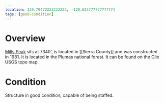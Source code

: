 ```yaml
---
location: [39.70472222222222, -120.62277777777777]
tags: [good-condition]
---
```


# Overview

[Mills Peak](http://www.peakbagging.com/CALookoutPhotos/MillsPeak.html) sits at 7340', is located in [[Sierra County]] and was constructed in 1981. It is located in the Plumas national forest. It can be found on the Clio USGS topo map.

# Condition

Structure in good condition, capable of being staffed.